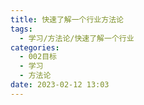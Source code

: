 ```yaml
---
title: 快速了解一个行业方法论
tags:
  - 学习/方法论/快速了解一个行业
categories:
  - 002目标
  - 学习
  - 方法论
date: 2023-02-12 13:03
---
```

